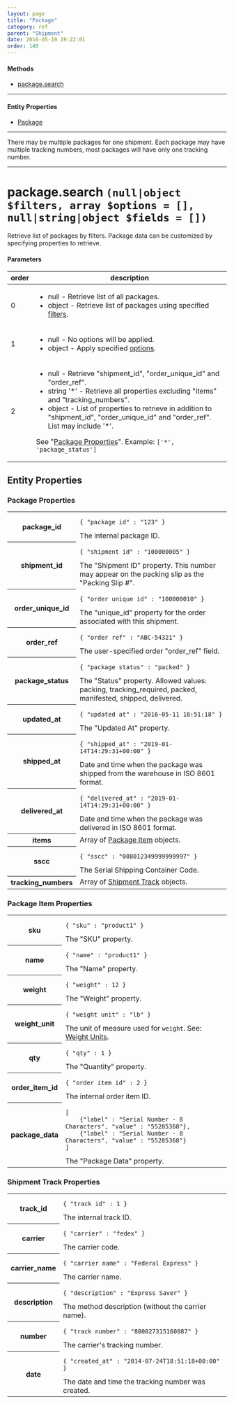 ```yaml
---
layout: page
title: "Package"
category: ref
parent: "Shipment"
date: 2016-05-10 19:22:01
order: 140
---
```


#### Methods

 * [package.search](#package_search)
 
----

#### Entity Properties

 * [Package](#package_properties)

----

There may be multiple packages for one shipment. Each package may have multiple tracking numbers, most packages will have only one tracking number.

----

<h1 id="package_search">
package.search
<code>(null|object $filters, array $options = [], null|string|object $fields = [])</code>
</h1>

Retrieve list of packages by filters. Package data can be customized by specifying properties to retrieve.

#### Parameters

<table class="table">
<thead><tr><th>order</th><th>description</th></tr></thead>
<tbody>
    <tr>
        <td>0</td>
        <td><ul>
        <li>null - Retrieve list of all packages.</li>
        <li>object - Retrieve list of packages using specified <a href="/doc/search-filters.html" title="Search Filters">filters</a>.</li>
        </ul></td>
    </tr>
    <tr>
        <td>1</td>
        <td><ul>
        <li>null - No options will be applied.</li>
        <li>object - Apply specified <a href="/doc/search-options.html" title="Search Options">options</a>.</li>
        </ul></td>
    </tr>
    <tr>
        <td>2</td>
        <td>
            <ul>
                <li>null - Retrieve "shipment_id", "order_unique_id" and "order_ref".</li>
                <li>string '*' - Retrieve all properties excluding "items" and "tracking_numbers".</li>
                <li>object - List of properties to retrieve in addition to "shipment_id", "order_unique_id" and "order_ref". List may include '*'.</li>
            </ul>
            <p>
            See "<a href="#package_properties">Package Properties</a>". Example:
            <code>['*', 'package_status']</code>
            </p>
        </td>
    </tr>
</tbody>
</table>

## Entity Properties

<h3 id="package_properties">
    Package Properties
</h3>

<table class="table-striped">
<tbody>
    <tr>
        <th>package_id</th>
        <td>
            <pre><code>{ "package_id" : "123" }</code></pre>
            The internal package ID.
        </td>
    </tr>
    <tr>
        <th>shipment_id</th>
        <td>
            <pre><code>{ "shipment_id" : "100000005" }</code></pre>
            The "Shipment ID" property. This number may appear on the packing slip as the "Packing Slip #".
        </td>
    </tr>
    <tr>
        <th>order_unique_id</th>
        <td>
            <pre><code>{ "order_unique_id" : "100000010" }</code></pre>
            The "unique_id" property for the order associated with this shipment.
        </td>
    </tr>
    <tr>
        <th>order_ref</th>
        <td>
            <pre><code>{ "order_ref" : "ABC-54321" }</code></pre>
            The user-specified order "order_ref" field.
        </td>
    </tr>
    <tr>
        <th>package_status</th>
        <td>
            <pre><code>{ "package_status" : "packed" }</code></pre>
            The "Status" property. Allowed values: packing, tracking_required, packed, manifested, shipped, delivered.
        </td>
    </tr>
    <tr>
        <th>updated_at</th>
        <td>
            <pre><code>{ "updated_at" : "2016-05-11 18:51:18" }</code></pre>
            The "Updated At" property.
        </td>
    </tr>
    <tr>
        <th>shipped_at</th>
        <td>
            <pre><code>{ "shipped_at" : "2019-01-14T14:29:31+00:00" }</code></pre>
            Date and time when the package was shipped from the warehouse in ISO 8601 format.
        </td>
    </tr>
    <tr>
        <th>delivered_at</th>
        <td>
            <pre><code>{ "delivered_at" : "2019-01-14T14:29:31+00:00" }</code></pre>
            Date and time when the package was delivered in ISO 8601 format.
        </td>
    </tr>
    <tr>
        <th>items</th>
        <td>
            Array of <a href="#package_item_properties">Package Item</a> objects.
        </td>
    </tr>
    <tr>
        <th>sscc</th>
        <td>
            <pre><code>{ "sscc" : "008012349999999997" }</code></pre>
            The Serial Shipping Container Code.
        </td>
    </tr>
    <tr>
        <th>tracking_numbers</th>
        <td>
            Array of <a href="#track_properties">Shipment Track</a> objects.
        </td>
    </tr>
</tbody>
</table>

<h3 id="package_item_properties">
    Package Item Properties
</h3>

<table class="table-striped">
<tbody>
    <tr>
        <th>sku</th>
        <td>
            <pre><code>{ "sku" : "product1" }</code></pre>
            The "SKU" property.
        </td>
    </tr>
    <tr>
        <th>name</th>
        <td>
            <pre><code>{ "name" : "product1" }</code></pre>
            The "Name" property.
        </td>
    </tr>
    <tr>
        <th>weight</th>
        <td>
            <pre><code>{ "weight" : 12 }</code></pre>
            The "Weight" property.
        </td>
    </tr>
    <tr>
        <th>weight_unit</th>
        <td>
            <pre><code>{ "weight_unit" : "lb" }</code></pre>
            The unit of measure used for <code>weight</code>. See: <a href="/doc/units-of-measure.html#weight" title="Weight Units">Weight Units</a>.
        </td>
    </tr>
    <tr>
        <th>qty</th>
        <td>
            <pre><code>{ "qty" : 1 }</code></pre>
            The "Quantity" property.
        </td>
    </tr>
    <tr>
        <th>order_item_id</th>
        <td>
            <pre><code>{ "order_item_id" : 2 }</code></pre>
            The internal order item ID.
        </td>
    </tr>
    <tr>
        <th>package_data</th>
        <td>
<pre><code>[
    {"label" : "Serial Number - 8 Characters", "value" : "55285368"},
    {"label" : "Serial Number - 8 Characters", "value" : "55285368"}
]</code></pre>
            The "Package Data" property.
        </td>
    </tr>
</tbody>
</table>

<h3 id="track_properties">
    Shipment Track Properties
</h3>

<table class="table-striped">
<tbody>
    <tr>
        <th>track_id</th>
        <td>
            <pre><code>{ "track_id" : 1 }</code></pre>
            The internal track ID.
        </td>
    </tr>
    <tr>
        <th>carrier</th>
        <td>
            <pre><code>{ "carrier" : "fedex" }</code></pre>
            The carrier code.
        </td>
    </tr>
    <tr>
        <th>carrier_name</th>
        <td>
            <pre><code>{ "carrier_name" : "Federal Express" }</code></pre>
            The carrier name.
        </td>
    </tr>
    <tr>
        <th>description</th>
        <td>
            <pre><code>{ "description" : "Express Saver" }</code></pre>
            The method description (without the carrier name).
        </td>
    </tr>
    <tr>
        <th>number</th>
        <td>
            <pre><code>{ "track_number" : "800027315160887" }</code></pre>
            The carrier's tracking number.
        </td>
    </tr>
    <tr>
        <th>date</th>
        <td>
            <pre><code>{ "created_at" : "2014-07-24T18:51:18+00:00" }</code></pre>
            The date and time the tracking number was created.
        </td>
    </tr>
</tbody>
</table>
